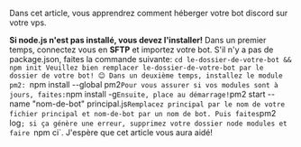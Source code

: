 Dans cet article, vous apprendrez comment héberger votre bot discord sur votre vps.

**Si node.js n'est pas installé, vous devez l'installer!**
Dans un premier temps, connectez vous en **SFTP** et importez votre bot. S'il n'y a pas de package.json, faites la commande suivante: `cd le-dossier-de-votre-bot && npm init
Veuillez bien remplacer le-dossier-de-votre-bot par le dossier de votre bot! 😊
Dans un deuxième temps, installez le module pm2: `npm install --global pm2`
Pour vous assurer si vos modules sont à jours, faites: `npm install -g`
Ensuite, place au démarrage! `pm2 start --name "nom-de-bot" principal.js`
Remplacez principal par le nom de votre fichier principal et nom-de-bot par un nom de bot.
Puis faites `pm2 log`; si ça génère une erreur, supprimez votre dossier node modules et faire `npm ci`.
J'espère que cet article vous aura aidé!